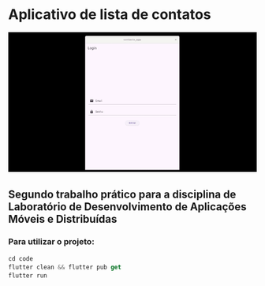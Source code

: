 # Aplicativo de lista de contatos
![app](/assets/app2.gif)

## Segundo trabalho prático para a disciplina de **Laboratório de Desenvolvimento de Aplicações Móveis e Distribuídas**
### Para utilizar o projeto: 

```dart
cd code
flutter clean && flutter pub get
flutter run
```
